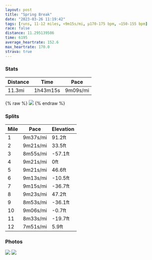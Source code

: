 ```yaml
---
layout: post
title: "Spring Break"
date: "2023-03-26 11:19:42"
tags: [runs, 11-12 miles, <9m15s/mi, μ170-175 bpm, →150-155 bpm]
race: false
distance: 11.295139586
time: 6195
average_heartrate: 152.6
max_heartrate: 170.0
strava: true
---
```


### Stats

| Distance | Time | Pace |
|----------|------|------|
|11.3mi|1h43m15s|9m09s/mi|

{% raw %}
<img src='https://maps.googleapis.com/maps/api/staticmap?maptype=roadmap&path=enc:gt~wF|yhbMmAbAq@tAsAzEk@l@[xAg@t@CrBcBtCU|@Y`@AdAi@b@It@_@r@CzAa@t@?R~@x@JrBGn@c@tAS`BmAlCq@~B_@`BDfAOx@a@p@MvAcBrCQbAYb@FpAw@vF?z@WxAd@dBn@f@fBHh@m@n@wCf@u@`Ac@fBCz@k@lBEjB|Bv@tAj@bDXj@d@h@dCdAXd@bA|FbAbBvC`CjCt@rBrAv@hA`AdCfA`AfDDxALZ\t@lBt@nDf@vAnBfClC`BjBTdAG|FsApAf@xBdBfBdCfAhCp@l@jAZrDQdB~@~DrGlFpF`ClFx@~@fAl@jALhH[`AJbAp@Tf@l@lDVh@jBtApCxArC|@tBhAjAlAtCzEzBvChBvArAZv@?`BkAjBgDfBiFHqBKi@k@eA_@WuH_EoB{B]iAOeBJs@lAaEEuAeA}BcE_Ck@w@kB{D}@y@uAw@{AUo@@cBjAuBS}@q@iBwBiAyCm@i@{@Ek@NaI}BwC_BeEmFcEmB}CmCs@_C_@gCXiFYmAu@qAyAy@gAiA{B_B_CkAkLeI}As@eBQqBJ_Ci@kAV_BtAe@J_AOy@YyDkC_GqHi@OiDT_F}@}@s@oBmEg@_@g@H]\Qh@PhBlAbCFh@Kz@]^a@Vc@?oBuAqBuBwBaAcBGgAfAm@bA_AlCa@tC?tBc@dBFt@b@~@`Ab@~@C^WTc@\uCz@_Av@WzAFlCs@|@RhAjAn@lAfA`Fx@bApA^|@x@f@hCtAjElBhBbGhCbAx@|@vAl@pB~@~@tA^rBQxAl@l@~@fArFXl@t@lAZJjA|AnB~@hANnBGfEcA|ALjBlAhBpBf@v@v@nBx@`An@VvEApAb@vA~A~@nB~A`CbEjEzC`Gt@|@~Bn@`Hg@jAVdAp@Vd@`@jAFjAp@jA`D|BnFfBvBnAzAhBlAbChBzBrCdC`D`BT\b@rBQvBTBp@m@h@E?V_@d@Gl@V~Bf@Hz@[xDjCCrA`@d@bBTxBbAbBNdArAvAx@nA\\d@|@`@Xf@bDzCHf@tBz@dALVj@tA`@hBjAh@@|DpCj@?LVEx@X\rBjAjATt@d@i@nBWrBe@bASxAiAjCa@ZbC~A`@bBd@Lj@h@zA^z@t@~Bl@l@r@bAn@@Vi@tAsAlG&key=AIzaSyC1MId7bFpkLXNAaYhBSTb8jLyiSqzbDtM&size=800x800&markers=color:yellow|label:S|40.79444,-73.94223&markers=color:green|label:F|40.75600000000003,-73.99671000000001'>
{% endraw %}

### Splits

| Mile | Pace | Elevation |
|------|------|-----------|
|1|9m37s/mi|91.2ft|
|2|9m21s/mi|33.5ft|
|3|8m55s/mi|-57.1ft|
|4|9m21s/mi|0ft|
|5|9m21s/mi|46.6ft|
|6|9m13s/mi|-10.5ft|
|7|9m15s/mi|-36.7ft|
|8|9m23s/mi|47.2ft|
|9|8m53s/mi|-36.1ft|
|10|9m06s/mi|-0.7ft|
|11|8m33s/mi|-19.7ft|
|12|7m51s/mi|5.9ft|

### Photos
<img src='https://dgtzuqphqg23d.cloudfront.net/sJA9h-Hi7Bedxqu0wc4h512rSdQTZmdP6ZhtP7ACTqY-576x768.jpg'>

<img src='https://dgtzuqphqg23d.cloudfront.net/A1oIqfzrudQ-gNNKXRCHwq4kNGZ4w8i5YP-o2NnAUi8-576x768.jpg'>
